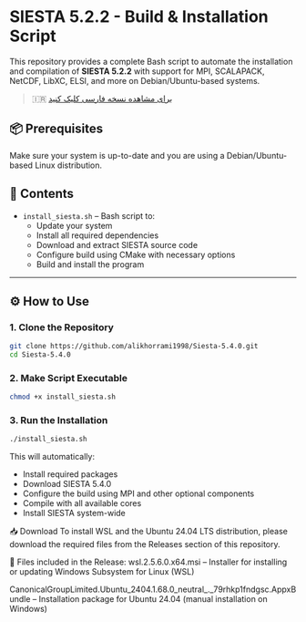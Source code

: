 
# SIESTA 5.2.2 - Build & Installation Script

This repository provides a complete Bash script to automate the installation and compilation of **SIESTA 5.2.2** with support for MPI, SCALAPACK, NetCDF, LibXC, ELSI, and more on Debian/Ubuntu-based systems.
> 🇮🇷 [برای مشاهده نسخه فارسی کلیک کنید](./README.fa.md)
## 📦 Prerequisites

Make sure your system is up-to-date and you are using a Debian/Ubuntu-based Linux distribution.

## 📁 Contents

- `install_siesta.sh` – Bash script to:
  - Update your system
  - Install all required dependencies
  - Download and extract SIESTA source code
  - Configure build using CMake with necessary options
  - Build and install the program

---

## ⚙️ How to Use

### 1. Clone the Repository

```bash
git clone https://github.com/alikhorrami1998/Siesta-5.4.0.git
cd Siesta-5.4.0
```

### 2. Make Script Executable

```bash
chmod +x install_siesta.sh
```

### 3. Run the Installation

```bash
./install_siesta.sh
```

This will automatically:




- Install required packages  
- Download SIESTA 5.4.0
- Configure the build using MPI and other optional components  
- Compile with all available cores  
- Install SIESTA system-wide



📥 Download
To install WSL and the Ubuntu 24.04 LTS distribution, please download the required files from the Releases section of this repository.


📁 Files included in the Release:
wsl.2.5.6.0.x64.msi – Installer for installing or updating Windows Subsystem for Linux (WSL)

CanonicalGroupLimited.Ubuntu_2404.1.68.0_neutral_._79rhkp1fndgsc.AppxBundle – Installation package for Ubuntu 24.04 (manual installation on Windows)

